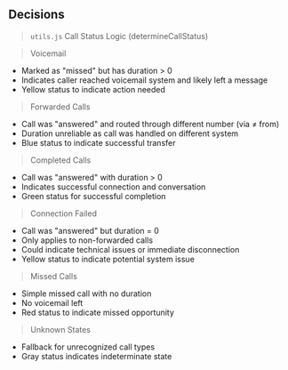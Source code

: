 ## Decisions

> `utils.js`
> Call Status Logic (determineCallStatus)

> Voicemail
- Marked as "missed" but has duration > 0
- Indicates caller reached voicemail system and likely left a message
- Yellow status to indicate action needed

> Forwarded Calls
- Call was "answered" and routed through different number (via ≠ from)
- Duration unreliable as call was handled on different system
- Blue status to indicate successful transfer

> Completed Calls
- Call was "answered" with duration > 0
- Indicates successful connection and conversation
- Green status for successful completion

> Connection Failed
- Call was "answered" but duration = 0
- Only applies to non-forwarded calls
- Could indicate technical issues or immediate disconnection
- Yellow status to indicate potential system issue

> Missed Calls
- Simple missed call with no duration
- No voicemail left
- Red status to indicate missed opportunity

> Unknown States
- Fallback for unrecognized call types
- Gray status indicates indeterminate state
